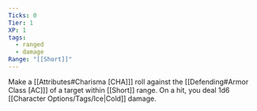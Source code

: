 ```yaml
---
Ticks: 0
Tier: 1
XP: 1
tags:
  - ranged
  - damage
Range: "[[Short]]"
---
```

Make a [[Attributes#Charisma [CHA]]] roll against the [[Defending#Armor Class [AC]]] of a target within [[Short]] range. On a hit, you deal 1d6 [[Character Options/Tags/Ice|Cold]] damage.